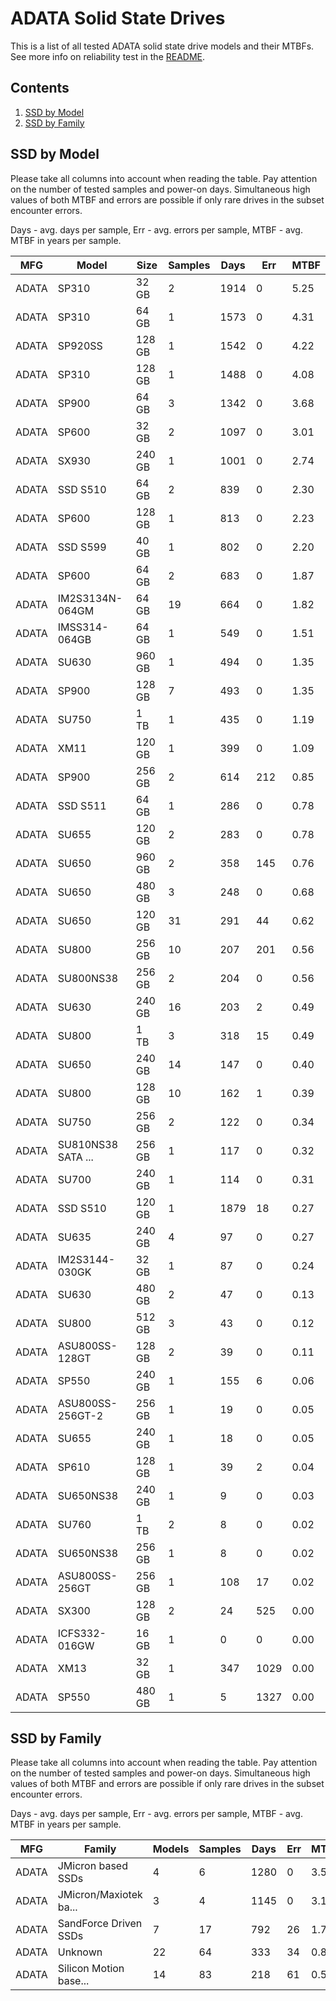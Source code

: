 ADATA Solid State Drives
========================

This is a list of all tested ADATA solid state drive models and their MTBFs. See
more info on reliability test in the [README](https://github.com/bsdhw/SMART).

Contents
--------

1. [ SSD by Model  ](#ssd-by-model)
2. [ SSD by Family ](#ssd-by-family)

SSD by Model
------------

Please take all columns into account when reading the table. Pay attention on the
number of tested samples and power-on days. Simultaneous high values of both MTBF
and errors are possible if only rare drives in the subset encounter errors.

Days - avg. days per sample,
Err  - avg. errors per sample,
MTBF - avg. MTBF in years per sample.

| MFG       | Model              | Size   | Samples | Days  | Err   | MTBF |
|-----------|--------------------|--------|---------|-------|-------|------|
| ADATA     | SP310              | 32 GB  | 2       | 1914  | 0     | 5.25   |
| ADATA     | SP310              | 64 GB  | 1       | 1573  | 0     | 4.31   |
| ADATA     | SP920SS            | 128 GB | 1       | 1542  | 0     | 4.22   |
| ADATA     | SP310              | 128 GB | 1       | 1488  | 0     | 4.08   |
| ADATA     | SP900              | 64 GB  | 3       | 1342  | 0     | 3.68   |
| ADATA     | SP600              | 32 GB  | 2       | 1097  | 0     | 3.01   |
| ADATA     | SX930              | 240 GB | 1       | 1001  | 0     | 2.74   |
| ADATA     | SSD S510           | 64 GB  | 2       | 839   | 0     | 2.30   |
| ADATA     | SP600              | 128 GB | 1       | 813   | 0     | 2.23   |
| ADATA     | SSD S599           | 40 GB  | 1       | 802   | 0     | 2.20   |
| ADATA     | SP600              | 64 GB  | 2       | 683   | 0     | 1.87   |
| ADATA     | IM2S3134N-064GM    | 64 GB  | 19      | 664   | 0     | 1.82   |
| ADATA     | IMSS314-064GB      | 64 GB  | 1       | 549   | 0     | 1.51   |
| ADATA     | SU630              | 960 GB | 1       | 494   | 0     | 1.35   |
| ADATA     | SP900              | 128 GB | 7       | 493   | 0     | 1.35   |
| ADATA     | SU750              | 1 TB   | 1       | 435   | 0     | 1.19   |
| ADATA     | XM11               | 120 GB | 1       | 399   | 0     | 1.09   |
| ADATA     | SP900              | 256 GB | 2       | 614   | 212   | 0.85   |
| ADATA     | SSD S511           | 64 GB  | 1       | 286   | 0     | 0.78   |
| ADATA     | SU655              | 120 GB | 2       | 283   | 0     | 0.78   |
| ADATA     | SU650              | 960 GB | 2       | 358   | 145   | 0.76   |
| ADATA     | SU650              | 480 GB | 3       | 248   | 0     | 0.68   |
| ADATA     | SU650              | 120 GB | 31      | 291   | 44    | 0.62   |
| ADATA     | SU800              | 256 GB | 10      | 207   | 201   | 0.56   |
| ADATA     | SU800NS38          | 256 GB | 2       | 204   | 0     | 0.56   |
| ADATA     | SU630              | 240 GB | 16      | 203   | 2     | 0.49   |
| ADATA     | SU800              | 1 TB   | 3       | 318   | 15    | 0.49   |
| ADATA     | SU650              | 240 GB | 14      | 147   | 0     | 0.40   |
| ADATA     | SU800              | 128 GB | 10      | 162   | 1     | 0.39   |
| ADATA     | SU750              | 256 GB | 2       | 122   | 0     | 0.34   |
| ADATA     | SU810NS38 SATA ... | 256 GB | 1       | 117   | 0     | 0.32   |
| ADATA     | SU700              | 240 GB | 1       | 114   | 0     | 0.31   |
| ADATA     | SSD S510           | 120 GB | 1       | 1879  | 18    | 0.27   |
| ADATA     | SU635              | 240 GB | 4       | 97    | 0     | 0.27   |
| ADATA     | IM2S3144-030GK     | 32 GB  | 1       | 87    | 0     | 0.24   |
| ADATA     | SU630              | 480 GB | 2       | 47    | 0     | 0.13   |
| ADATA     | SU800              | 512 GB | 3       | 43    | 0     | 0.12   |
| ADATA     | ASU800SS-128GT     | 128 GB | 2       | 39    | 0     | 0.11   |
| ADATA     | SP550              | 240 GB | 1       | 155   | 6     | 0.06   |
| ADATA     | ASU800SS-256GT-2   | 256 GB | 1       | 19    | 0     | 0.05   |
| ADATA     | SU655              | 240 GB | 1       | 18    | 0     | 0.05   |
| ADATA     | SP610              | 128 GB | 1       | 39    | 2     | 0.04   |
| ADATA     | SU650NS38          | 240 GB | 1       | 9     | 0     | 0.03   |
| ADATA     | SU760              | 1 TB   | 2       | 8     | 0     | 0.02   |
| ADATA     | SU650NS38          | 256 GB | 1       | 8     | 0     | 0.02   |
| ADATA     | ASU800SS-256GT     | 256 GB | 1       | 108   | 17    | 0.02   |
| ADATA     | SX300              | 128 GB | 2       | 24    | 525   | 0.00   |
| ADATA     | ICFS332-016GW      | 16 GB  | 1       | 0     | 0     | 0.00   |
| ADATA     | XM13               | 32 GB  | 1       | 347   | 1029  | 0.00   |
| ADATA     | SP550              | 480 GB | 1       | 5     | 1327  | 0.00   |

SSD by Family
-------------

Please take all columns into account when reading the table. Pay attention on the
number of tested samples and power-on days. Simultaneous high values of both MTBF
and errors are possible if only rare drives in the subset encounter errors.

Days - avg. days per sample,
Err  - avg. errors per sample,
MTBF - avg. MTBF in years per sample.

| MFG       | Family                 | Models | Samples | Days  | Err   | MTBF |
|-----------|------------------------|--------|---------|-------|-------|------|
| ADATA     | JMicron based SSDs     | 4      | 6       | 1280  | 0     | 3.51   |
| ADATA     | JMicron/Maxiotek ba... | 3      | 4       | 1145  | 0     | 3.14   |
| ADATA     | SandForce Driven SSDs  | 7      | 17      | 792   | 26    | 1.79   |
| ADATA     | Unknown                | 22     | 64      | 333   | 34    | 0.87   |
| ADATA     | Silicon Motion base... | 14     | 83      | 218   | 61    | 0.50   |
